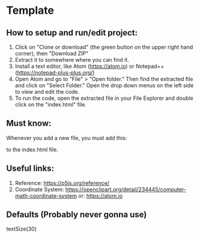 # Template
## How to setup and run/edit project:
1. Click on "Clone or download" (the green button on the upper right hand corner), then "Download ZIP"
2. Extract it to somewhere where you can find it.
3. Install a text editor, like Atom (https://atom.io) or Notepad++ (https://notepad-plus-plus.org/)
4. Open Atom and go to "File" > "Open folder." Then find the extracted file and click on "Select Folder." Open the drop down menus on the left side to view and edit the code.
5. To run the code, open the extracted file in your File Explorer and double click on the "index.html" file.
## Must know:
Whenever you add a new file, you must add this:
> <script language="javascript" type="text/javascript" src=" **NewFileName.js** "></script>
to the index.html file.
## Useful links:
1. Reference: https://p5js.org/reference/
2. Coordinate System: https://openclipart.org/detail/234445/computer-math-coordinate-system
or: https://atom.io
## Defaults (Probably never gonna use)
textSize(30)
